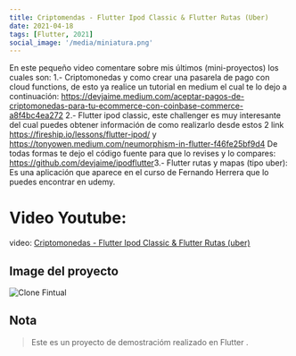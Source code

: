 ```yaml
---
title: Criptomendas - Flutter Ipod Classic & Flutter Rutas (Uber)
date: 2021-04-18
tags: [Flutter, 2021]
social_image: '/media/miniatura.png'
---
```


En este pequeño video comentare sobre mis últimos (mini-proyectos) los cuales son:
1.- Criptomonedas y como crear una pasarela de pago con cloud functions, de esto ya realice un tutorial en medium el cual te lo dejo a continuación: https://devjaime.medium.com/aceptar-pagos-de-criptomonedas-para-tu-ecommerce-con-coinbase-commerce-a8f4bc4ea272
2.- Flutter ipod classic, este challenger es muy interesante del cual puedes obtener información de como realizarlo desde estos 2 link https://fireship.io/lessons/flutter-ipod/ y  https://tonyowen.medium.com/neumorphism-in-flutter-f46fe25bf9d4
De todas formas te dejo el código fuente para que lo revises y lo compares: https://github.com/devjaime/ipodflutter​
3.- Flutter rutas y mapas (tipo uber): Es una aplicación que aparece en el curso de Fernando Herrera que lo puedes encontrar en udemy.

# Video Youtube:

video: [Criptomonedas - Flutter Ipod Classic & Flutter Rutas (uber)](https://www.youtube.com/watch?v=2Gr2Llw6HVA&t=386s)


## Image del proyecto

![Clone Fintual](/media/miniatura.png)


## Nota

> Este es un proyecto de demostracióm realizado en Flutter .
